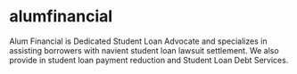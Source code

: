 # alumfinancial
Alum Financial is Dedicated Student Loan Advocate and specializes in assisting borrowers with navient student loan lawsuit settlement. We also provide in student loan payment reduction and Student Loan Debt Services.
